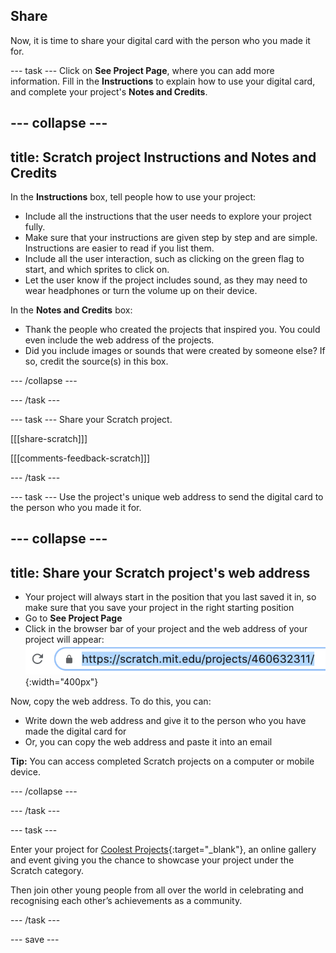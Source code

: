 ## Share
Now, it is time to share your digital card with the person who you made it for. 

--- task ---
Click on **See Project Page**, where you can add more information. Fill in the **Instructions** to explain how to use your digital card, and complete your project's **Notes and Credits**.

--- collapse ---
---
title: Scratch project Instructions and Notes and Credits
---

In the **Instructions** box, tell people how to use your project:
+ Include all the instructions that the user needs to explore your project fully. 
+ Make sure that your instructions are given step by step and are simple. Instructions are easier to read if you list them.
+ Include all the user interaction, such as clicking on the green flag to start, and which sprites to click on. 
+ Let the user know if the project includes sound, as they may need to wear headphones or turn the volume up on their device.

In the **Notes and Credits** box:
+ Thank the people who created the projects that inspired you. You could even include the web address of the projects.
+ Did you include images or sounds that were created by someone else? If so, credit the source(s) in this box.

--- /collapse ---

--- /task ---

--- task ---
Share your Scratch project.
 
[[[share-scratch]]]
 
[[[comments-feedback-scratch]]]

--- /task ---

--- task ---
Use the project's unique web address to send the digital card to the person who you made it for.

--- collapse ---
---
title: Share your Scratch project's web address
---
+ Your project will always start in the position that you last saved it in, so make sure that you save your project in the right starting position
+ Go to **See Project Page**
+ Click in the browser bar of your project and the web address of your project will appear:
![Show web address](images/from-me-webaddress.png){:width="400px"}

Now, copy the web address. To do this, you can:
+ Write down the web address and give it to the person who you have made the digital card for
+ Or, you can copy the web address and paste it into an email

**Tip:** You can access completed Scratch projects on a computer or mobile device. 

--- /collapse ---

--- /task ---

--- task ---

Enter your project for [Coolest Projects](https://online.coolestprojects.org){:target="_blank"}, an online gallery and event giving you the chance to showcase your project under the Scratch category. 

Then join other young people from all over the world in celebrating and recognising each other’s achievements as a community. 

--- /task ---

--- save ---

